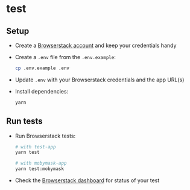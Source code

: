 # test

## Setup

* Create a [Browserstack account](https://www.browserstack.com/users/sign_up?ref=automate-hero) and keep your credentials handy

* Create a `.env` file from the `.env.example`:

  ```bash
  cp .env.example .env
  ```

* Update `.env` with your Browserstack credentials and the app URL(s)

* Install dependencies:

  ```bash
  yarn
  ```

## Run tests

* Run Browserstack tests:

  ```bash
  # with test-app
  yarn test

  # with mobymask-app
  yarn test:mobymask
  ```

* Check the [Browserstack dashboard](https://automate.browserstack.com/dashboard/v2) for status of your test
